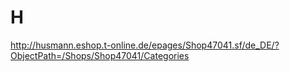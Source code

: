 H
=

http://husmann.eshop.t-online.de/epages/Shop47041.sf/de_DE/?ObjectPath=/Shops/Shop47041/Categories
